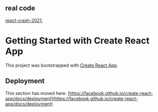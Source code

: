 ## real code 

[react-crash-2021:](https://github.com/bradtraversy/react-crash-2021)


# Getting Started with Create React App

This project was bootstrapped with [Create React App](https://github.com/facebook/create-react-app).


## Deployment

This section has moved here: [https://facebook.github.io/create-react-app/docs/deployment](https://facebook.github.io/create-react-app/docs/deployment)

